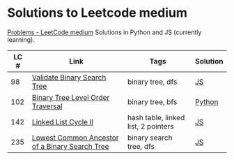 # Solutions to Leetcode medium
[Problems - LeetCode medium](https://leetcode.com/problemset/all/?difficulty=MEDIUM&page=1)
Solutions in Python and JS (currently learning).

| LC # | Link                                                                                                                            | Tags                                | Solution                                                   |
| ---- | ------------------------------------------------------------------------------------------------------------------------------- | ----------------------------------- | ---------------------------------------------------------- |
| 98   | [Validate Binary Search Tree](https://leetcode.com/problems/validate-binary-search-tree/)                                       | binary tree, dfs                    | [JS](leetcode_medium/98_valid_bst.js)                      |
| 102  | [Binary Tree Level Order Traversal](https://leetcode.com/problems/binary-tree-level-order-traversal/)                           | binary tree, bfs                    | [Python](leetcode_medium/102_binary_tree_level_order.py)   |
| 142  | [Linked List Cycle II](https://leetcode.com/problems/linked-list-cycle-ii/)                                                     | hash table, linked list, 2 pointers | [JS](leetcode_medium/142_linked_list_cycle2.js)            | 
| 235  | [Lowest Common Ancestor of a Binary Search Tree](https://leetcode.com/problems/lowest-common-ancestor-of-a-binary-search-tree/) | binary search tree, dfs             | [JS](leetcode_medium/235_lowest_common_ancestor_of_bst.js) |

